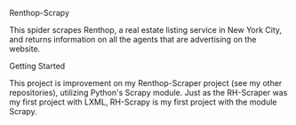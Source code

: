 Renthop-Scrapy

This spider scrapes Renthop, a real estate listing service in New York City, and returns information on all the agents that are 
advertising on the website.

Getting Started

This project is improvement on my Renthop-Scraper project (see my other repositories), utilizing Python's Scrapy module. Just as the 
RH-Scraper was my first project with LXML, RH-Scrapy is my first project with the module Scrapy. 


